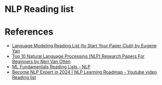 # NLP Reading list



# References

* [Language Modeling Reading List (to Start Your Paper Club) by Eugene Yan](https://eugeneyan.com/writing/llm-reading-list/)
* [Top 10 Natural Language Processing (NLP) Research Papers For Beginners by Neri Van Otten](https://medium.com/@neri.vvo/top-10-natural-language-processing-nlp-research-papers-for-beginners-79c1dd200e5e)
* [ML Fundamentals Reading Lists - NLP](https://github.com/RoundtableML/ML-Fundamentals-Reading-Lists)
* [Become NLP Expert in 2024 | NLP Learning Roadmap - Youtube video Reading list](https://docs.google.com/spreadsheets/u/0/d/1qULF3IIttl5lqxu1KZMEJ6-gDthB0ZVht2KxPXHsczw/htmlview?pli=1)
